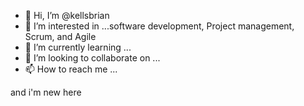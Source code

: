 - 👋 Hi, I’m @kellsbrian
- 👀 I’m interested in ...software development, Project management, Scrum, and Agile
- 🌱 I’m currently learning ...
- 💞️ I’m looking to collaborate on ...
- 📫 How to reach me ...

<!---
kellsbrian/kellsbrian is a ✨ special ✨ repository because its `README.md` (this file) appears on your GitHub profile.
You can click the Preview link to take a look at your changes.
--->and i'm new here

